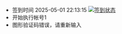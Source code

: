 - 签到时间 2025-05-01 22:13:15 [![签到状态](https://github.com/zdu2022/189cloud/actions/workflows/main.yml/badge.svg?branch=main)](https://github.com/zdu2022/189cloud/actions/workflows/main.yml)
- 开始执行帐号1
- 图形验证码错误，请重新输入
